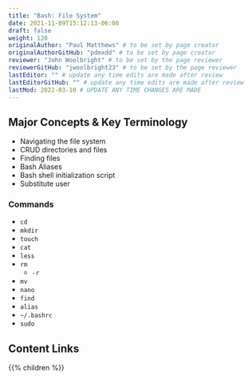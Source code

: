 ```yaml
---
title: "Bash: File System"
date: 2021-11-09T15:12:13-06:00
draft: false
weight: 120
originalAuthor: "Paul Matthews" # to be set by page creator
originalAuthorGitHub: "pdmxdd" # to be set by page creator
reviewer: "John Woolbright" # to be set by the page reviewer
reviewerGitHub: "jwoolbright23" # to be set by the page reviewer
lastEditor: "" # update any time edits are made after review
lastEditorGitHub: "" # update any time edits are made after review
lastMod: 2022-03-10 # UPDATE ANY TIME CHANGES ARE MADE
---
```


## Major Concepts & Key Terminology

- Navigating the file system
- CRUD directories and files
- Finding files
- Bash Aliases
- Bash shell initialization script
- Substitute user

### Commands

- `cd`
- `mkdir`
- `touch`
- `cat`
- `less`
- `rm`
  - `-r`
- `mv`
- `nano`
- `find`
- `alias`
- `~/.bashrc`
- `sudo`

## Content Links

{{% children %}}